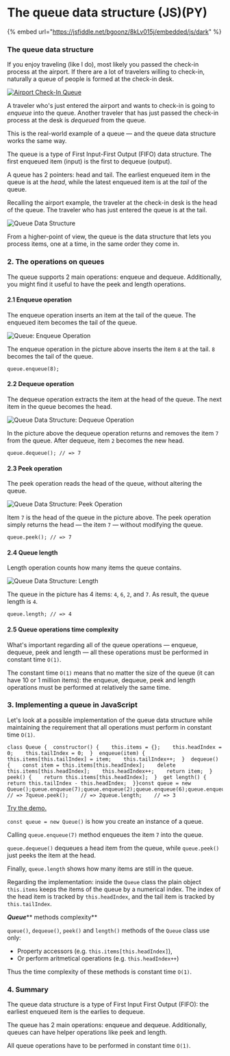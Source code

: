 # The queue data structure (JS)(PY)

{% embed url="https://jsfiddle.net/bgoonz/8kLv015j/embedded/js/dark" %}



### The queue data structure <a href="#1-the-queue-data-structure" id="1-the-queue-data-structure"></a>

If you enjoy traveling (like I do), most likely you passed the check-in process at the airport. If there are a lot of travelers willing to check-in, naturally a queue of people is formed at the check-in desk.

[![Airport Check-In Queue](https://dmitripavlutin.com/static/74238f7d04ea1cd6e04eb09ba0a9dd77/b60ba/airport-queue.jpg)](https://dmitripavlutin.com/static/74238f7d04ea1cd6e04eb09ba0a9dd77/a6028/airport-queue.jpg)

A traveler who's just entered the airport and wants to check-in is going to _enqueue_ into the queue. Another traveler that has just passed the check-in process at the desk is _dequeued_ from the queue.

This is the real-world example of a queue — and the queue data structure works the same way.

The queue is a type of First Input-First Output (FIFO) data structure. The first enqueued item (input) is the first to dequeue (output).

A queue has 2 pointers: head and tail. The earliest enqueued item in the queue is at the _head_, while the latest enqueued item is at the _tail_ of the queue.

Recalling the airport example, the traveler at the check-in desk is the head of the queue. The traveler who has just entered the queue is at the tail.

![Queue Data Structure](https://dmitripavlutin.com/2e1aee372cae31a13b0809df4ac606ff/queue-12.svg)

From a higher-point of view, the queue is the data structure that lets you process items, one at a time, in the same order they come in.

### 2. The operations on queues <a href="#2-the-operations-on-queues" id="2-the-operations-on-queues"></a>

The queue supports 2 main operations: enqueue and dequeue. Additionally, you might find it useful to have the peek and length operations.

#### 2.1 Enqueue operation <a href="#21-enqueue-operation" id="21-enqueue-operation"></a>

The enqueue operation inserts an item at the tail of the queue. The enqueued item becomes the tail of the queue.

![Queue: Enqueue Operation](https://dmitripavlutin.com/12d9d3b766b1bcea5ed3db2bba5508a2/enqueue.svg)

The enqueue operation in the picture above inserts the item `8` at the tail. `8` becomes the tail of the queue.

```
queue.enqueue(8);
```

#### 2.2 Dequeue operation <a href="#22-dequeue-operation" id="22-dequeue-operation"></a>

The dequeue operation extracts the item at the head of the queue. The next item in the queue becomes the head.

![Queue Data Structure: Dequeue Operation](https://dmitripavlutin.com/e0cd562e31b3ef1550b5a399b34f5578/dequeue.svg)

In the picture above the dequeue operation returns and removes the item `7` from the queue. After dequeue, item `2` becomes the new head.

```
queue.dequeue(); // => 7
```

#### 2.3 Peek operation <a href="#23-peek-operation" id="23-peek-operation"></a>

The peek operation reads the head of the queue, without altering the queue.

![Queue Data Structure: Peek Operation](https://dmitripavlutin.com/b700f665b9187f27e80847d1e5a06ad9/peek.svg)

Item `7` is the head of the queue in the picture above. The peek operation simply returns the head — the item `7` — without modifying the queue.

```
queue.peek(); // => 7
```

#### 2.4 Queue length <a href="#24-queue-length" id="24-queue-length"></a>

Length operation counts how many items the queue contains.

![Queue Data Structure: Length](https://dmitripavlutin.com/94122f61db4215e6e87974873dc60aad/length.svg)

The queue in the picture has 4 items: `4`, `6`, `2`, and `7`. As result, the queue length is `4`.

```
queue.length; // => 4
```

#### 2.5 Queue operations time complexity <a href="#25-queue-operations-time-complexity" id="25-queue-operations-time-complexity"></a>

What's important regarding all of the queue operations — enqueue, dequeue, peek and length — all these operations must be performed in constant time `O(1)`.

The constant time `O(1)` means that no matter the size of the queue (it can have 10 or 1 million items): the enqueue, dequeue, peek and length operations must be performed at relatively the same time.

### 3. Implementing a queue in JavaScript <a href="#3-implementing-a-queue-in-javascript" id="3-implementing-a-queue-in-javascript"></a>

Let's look at a possible implementation of the queue data structure while maintaining the requirement that all operations must perform in constant time `O(1)`.

```
class Queue {  constructor() {    this.items = {};    this.headIndex = 0;    this.tailIndex = 0;  }  enqueue(item) {    this.items[this.tailIndex] = item;    this.tailIndex++;  }  dequeue() {    const item = this.items[this.headIndex];    delete this.items[this.headIndex];    this.headIndex++;    return item;  }  peek() {    return this.items[this.headIndex];  }  get length() {    return this.tailIndex - this.headIndex;  }}const queue = new Queue();queue.enqueue(7);queue.enqueue(2);queue.enqueue(6);queue.enqueue(4);queue.dequeue(); // => 7queue.peek();    // => 2queue.length;    // => 3
```

[Try the demo.](https://jsfiddle.net/dmitri\_pavlutin/g6pd4hqb/2/)

`const queue = new Queue()` is how you create an instance of a queue.

Calling `queue.enqueue(7)` method enqueues the item `7` into the queue.

`queue.dequeue()` dequeues a head item from the queue, while `queue.peek()` just peeks the item at the head.

Finally, `queue.length` shows how many items are still in the queue.

Regarding the implementation: inside the `Queue` class the plain object `this.items` keeps the items of the queue by a numerical index. The index of the head item is tracked by `this.headIndex`, and the tail item is tracked by `this.tailIndex`.

_**Queue**_** methods complexity**

`queue()`, `dequeue()`, `peek()` and `length()` methods of the `Queue` class use only:

* Property accessors (e.g. `this.items[this.headIndex]`),
* Or perform aritmetical operations (e.g. `this.headIndex++`)

Thus the time complexity of these methods is constant time `O(1)`.

### 4. Summary <a href="#4-summary" id="4-summary"></a>

The queue data structure is a type of First Input First Output (FIFO): the earliest enqueued item is the earlies to dequeue.

The queue has 2 main operations: enqueue and dequeue. Additionally, queues can have helper operations like peek and length.

All queue operations have to be performed in constant time `O(1)`.
